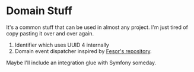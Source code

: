 # Domain Stuff

It's a common stuff that can be used in almost any project. I'm just tired of copy pasting it over and over again.

1. Identifier which uses UUID 4 internally
2. Domain event dispatcher inspired by [Fesor's repository](https://github.com/fesor/domain-events).

Maybe I'll include an integration glue with Symfony someday.